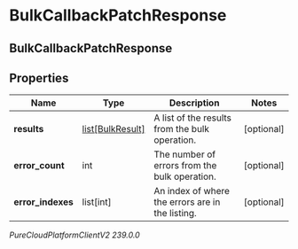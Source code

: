 # BulkCallbackPatchResponse

## BulkCallbackPatchResponse

## Properties

|Name | Type | Description | Notes|
|------------ | ------------- | ------------- | -------------|
| **results** | [list[BulkResult]](BulkResult) | A list of the results from the bulk operation. | [optional] |
| **error_count** | int | The number of errors from the bulk operation. | [optional] |
| **error_indexes** | list[int] | An index of where the errors are in the listing. | [optional] |



_PureCloudPlatformClientV2 239.0.0_
